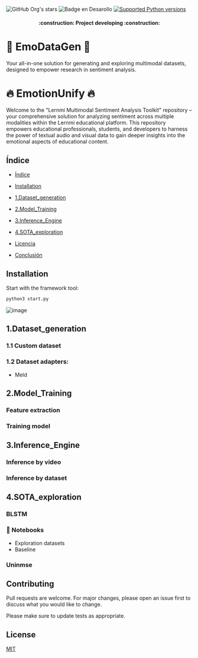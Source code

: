 ![GitHub Org's stars](https://img.shields.io/github/stars/EjbejaranosAI?style=social)
![Badge en Desarollo](https://img.shields.io/badge/STATUS-EN%20DESAROLLO-green)
[![Supported Python versions](https://img.shields.io/pypi/pyversions/ait-bsc.svg?logo=python&logoColor=FFE873)](https://pypi.org/project/ait-bsc/)


<h4 align="center">
:construction: Project developing :construction:
</h4>


# 🎯 EmoDataGen 🎯

Your all-in-one solution for generating and exploring multimodal datasets, designed to empower research in sentiment analysis.


# 🔥 EmotionUnify 🔥

Welcome to the "Lernmi Multimodal Sentiment Analysis Toolkit" repository – your comprehensive solution for analyzing sentiment across multiple modalities within the Lernmi educational platform. This repository empowers educational professionals, students, and developers to harness the power of textual audio and visual data to gain deeper insights into the emotional aspects of educational content.


## Índice

* [Índice](#índice)

* [Installation](#Installation)

* [1.Dataset_generation](#1.Dataset_generation)

* [2.Model_Training](#2.Model_Training)

* [3.Inference_Engine](#3.Inference_Engine)

* [4.SOTA_exploration](#4.SOTA_exploration)

* [Licencia](#licencia)

* [Conclusión](#conclusión)




## Installation 

Start with the framework tool:

```bash
python3 start.py
```
![image](https://github.com/EjbejaranosAI/EmotionUnify/assets/91475734/48cd187d-ef73-46a3-8dff-cdefba7e2ac5)


## 1.Dataset_generation
### 1.1 Custom dataset
### 1.2 Dataset adapters:   
- Meld 

## 2.Model_Training
### Feature extraction
### Training model

## 3.Inference_Engine
### Inference by video
### Inference by dataset

## 4.SOTA_exploration
### BLSTM
### 🐙 Notebooks 
- Exploration datasets
- Baseline
### Uninmse

## Contributing

Pull requests are welcome. For major changes, please open an issue first
to discuss what you would like to change.

Please make sure to update tests as appropriate.

## License

[MIT](https://choosealicense.com/licenses/mit/)
